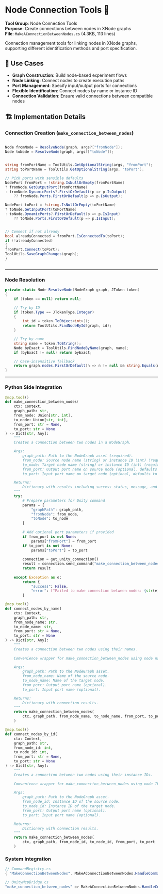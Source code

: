 # Node Connection Tools 🔗

**Tool Group**: Node Connection Tools  
**Purpose**: Create connections between nodes in XNode graphs  
**File**: `MakeAConnectionBetweenNodes.cs` (4.3KB, 113 lines)

Connection management tools for linking nodes in XNode graphs, supporting different identification methods and port specification.

## 🎯 Use Cases

- **Graph Construction**: Build node-based experiment flows
- **Node Linking**: Connect nodes to create execution paths
- **Port Management**: Specify input/output ports for connections
- **Flexible Identification**: Connect nodes by name or instance ID
- **Connection Validation**: Ensure valid connections between compatible nodes

## 🏗️ Implementation Details

### Connection Creation (`make_connection_between_nodes`)
```csharp

Node fromNode = ResolveNode(graph, args?["fromNode"]);
Node toNode = ResolveNode(graph, args?["toNode"]);


string fromPortName = ToolUtils.GetOptionalString(args, "fromPort");
string toPortName = ToolUtils.GetOptionalString(args, "toPort");

// Pick ports with sensible defaults
NodePort fromPort = !string.IsNullOrEmpty(fromPortName)
? fromNode.GetOutputPort(fromPortName)
: fromNode.DynamicPorts?.FirstOrDefault(p => p.IsOutput)
    ?? fromNode.Ports.FirstOrDefault(p => p.IsOutput);

NodePort toPort = !string.IsNullOrEmpty(toPortName)
? toNode.GetInputPort(toPortName)
: toNode.DynamicPorts?.FirstOrDefault(p => p.IsInput)
    ?? toNode.Ports.FirstOrDefault(p => p.IsInput);


// Connect if not already
bool alreadyConnected = fromPort.IsConnectedTo(toPort);
if (!alreadyConnected)
{
fromPort.Connect(toPort);
ToolUtils.SaveGraphChanges(graph);
}



```
---

### Node Resolution
```csharp
private static Node ResolveNode(NodeGraph graph, JToken token)
{
    if (token == null) return null;

    // Try by ID
    if (token.Type == JTokenType.Integer)
    {
        int id = token.ToObject<int>();
        return ToolUtils.FindNodeById(graph, id);
    }

    // Try by name
    string name = token.ToString();
    Node byExact = ToolUtils.FindNodeByName(graph, name);
    if (byExact != null) return byExact;

    // Case-insensitive fallback
    return graph.nodes.FirstOrDefault(n => n != null && string.Equals(n.name, name, StringComparison.OrdinalIgnoreCase));
}
```
---

### Python Side Integration
```python
@mcp.tool()
def make_connection_between_nodes(
    ctx: Context,
    graph_path: str,
    from_node: Union[str, int],
    to_node: Union[str, int],
    from_port: str = None,
    to_port: str = None
) -> Dict[str, Any]:
    """
    Creates a connection between two nodes in a NodeGraph.

    Args:
        graph_path: Path to the NodeGraph asset (required).
        from_node: Source node name (string) or instance ID (int) (required).
        to_node: Target node name (string) or instance ID (int) (required).
        from_port: Output port name on source node (optional, defaults to first output port).
        to_port: Input port name on target node (optional, defaults to first input port).

    Returns:
        Dictionary with results including success status, message, and connection details.
    """
    try:
        # Prepare parameters for Unity command
        params = {
            "graphPath": graph_path,
            "fromNode": from_node,
            "toNode": to_node
        }
        
        # Add optional port parameters if provided
        if from_port is not None:
            params["fromPort"] = from_port
        if to_port is not None:
            params["toPort"] = to_port
        
        connection = get_unity_connection()
        result = connection.send_command("make_connection_between_nodes", params)
        return result
        
    except Exception as e:
        return {
            "success": False,
            "error": f"Failed to make connection between nodes: {str(e)}"
        }

@mcp.tool()
def connect_nodes_by_name(
    ctx: Context,
    graph_path: str,
    from_node_name: str,
    to_node_name: str,
    from_port: str = None,
    to_port: str = None
) -> Dict[str, Any]:
    """
    Creates a connection between two nodes using their names.
    
    Convenience wrapper for make_connection_between_nodes using node names.

    Args:
        graph_path: Path to the NodeGraph asset.
        from_node_name: Name of the source node.
        to_node_name: Name of the target node.
        from_port: Output port name (optional).
        to_port: Input port name (optional).

    Returns:
        Dictionary with connection results.
    """
    return make_connection_between_nodes(
        ctx, graph_path, from_node_name, to_node_name, from_port, to_port
    )

@mcp.tool()
def connect_nodes_by_id(
    ctx: Context,
    graph_path: str,
    from_node_id: int,
    to_node_id: int,
    from_port: str = None,
    to_port: str = None
) -> Dict[str, Any]:
    """
    Creates a connection between two nodes using their instance IDs.
    
    Convenience wrapper for make_connection_between_nodes using node IDs.

    Args:
        graph_path: Path to the NodeGraph asset.
        from_node_id: Instance ID of the source node.
        to_node_id: Instance ID of the target node.
        from_port: Output port name (optional).
        to_port: Input port name (optional).

    Returns:
        Dictionary with connection results.
    """
    return make_connection_between_nodes(
        ctx, graph_path, from_node_id, to_node_id, from_port, to_port
    )
```

### System Integration
```csharp
// CommandRegistry.cs
{ "MakeConnectionBetweenNodes", MakeAConnectionBetweenNodes.HandleCommand },

// UnityMcpBridge.cs
"make_connection_between_nodes" => MakeAConnectionBetweenNodes.HandleCommand(paramsObject),
```
